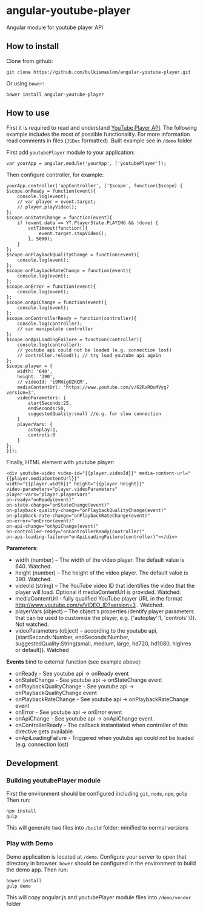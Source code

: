 angular-youtube-player
======================

Angular module for youtube player API

How to install
---------

Clone from github:

    git clone https://github.com/bulkismaslom/angular-youtube-player.git

Or using `bower`:

    bower install angular-youtube-player

How to use
---------

First it is required to read and understand [YouTube Player API](https://developers.google.com/youtube/iframe_api_reference).
The following example includes the most of possible functionality. For more information read comments in files (`JSDoc` formatted).
Built example see in `/demo` folder

First add `youtubePlayer` module to your application:

    var yourApp = angular.module('yourApp', ['youtubePlayer']);

Then configure controller, for example:

    yourApp.controller('appController', ['$scope', function($scope) {
    $scope.onReady = function(event){
        console.log(event);
        // var player = event.target;
        // player.playVideo();
    };
    $scope.onStateChange = function(event){
        if (event.data == YT.PlayerState.PLAYING && !done) {
            setTimeout(function(){
                event.target.stopVideo();
            }, 5000);
        }
    };
    $scope.onPlaybackQualityChange = function(event){
        console.log(event);
    };
    $scope.onPlaybackRateChange = function(event){
        console.log(event);
    };
    $scope.onError = function(event){
        console.log(event);
    };
    $scope.onApiChange = function(event){
        console.log(event);
    };
    $scope.onControllerReady = function(controller){
        console.log(controller);
        // can manipulate controller
    };
    $scope.onApiLoadingFailure = function(controller){
        console.log(controller);
        // youtube api could not be loaded (e.g. connection lost)
        // controller.reload(); // try load youtube api again
    };
    $scope.player = {
        width: '640',
        height: '390',
        // videoId: 'i9MHigUZKEM',
        mediaContentUrl: 'https://www.youtube.com/v/62RvRQuMVyg?version=3',
        videoParameters: {
            startSeconds:25,
            endSeconds:50,
            suggestedQuality:small //e.g. for slow connection
        }
        playerVars: {
            autoplay:1,
            controls:0
        }
    };
    }]);

Finally, HTML element with youtube player:

    <div youtube-video video-id="{{player.videoId}}" media-content-url="{{player.mediaContentUrl}}"
    width="{{player.width}}" height="{{player.height}}"
    video-parameters="player.videoParameters"
    player-vars="player.playerVars"
    on-ready="onReady(event)"
    on-state-change="onStateChange(event)"
    on-playback-quality-change="onPlaybackQualityChange(event)"
    on-playback-rate-change="onPlaybackRateChange(event)"
    on-error="onError(event)"
    on-api-change="onApiChange(event)"
    on-controller-ready="onControllerReady(controller)"
    on-api-loading-failure="onApiLoadingFailure(controller)"></div>

**Parameters**:
  * width (number) – The width of the video player. The default value is 640. Watched.
  * height (number) – The height of the video player. The default value is 390. Watched.
  * videoId (string) – The YouTube video ID that identifies the video that the player will load. Optional if mediaContentUrl is provided. Watched.
  * mediaContentUrl - fully qualified YouTube player URL in the format http://www.youtube.com/v/VIDEO_ID?version=3 . Watched.
  * playerVars (object) – The object's properties identify player parameters that can be used to customize the player, e.g. {'autoplay':1, 'controls':0}. Not watched.
  * videoParameters (object) – according to the youtube api, {startSeconds:Number, endSeconds:Number, suggestedQuality:String(small, medium, large, hd720, hd1080, highres or default)}. Watched

**Events** bind to external function (see example above):
  * onReady - See youtube api -> onReady event
  * onStateChange - See youtube api -> onStateChange event
  * onPlaybackQualityChange - See youtube api -> onPlaybackQualityChange event
  * onPlaybackRateChange - See youtube api -> onPlaybackRateChange event
  * onError - See youtube api -> onError event
  * onApiChange - See youtube api -> onApiChange event
  * onControllerReady - The callback instantiated when controller of this directive gets available.
  * onApiLoadingFailure - Triggered when youtube api could not be loaded (e.g. connection lost)

Development
---------

### Building youtubePlayer module

First the environment should be configured including `git`, `node`, `npm`, `gulp`
Then run:

    npm install
    gulp

This will generate two files into `/build` folder: minified to normal versions

### Play with Demo

Demo application is located at `/demo`. Configure your server to open that directory in browser.
`bower` should be configured in the environment to build the demo app.
Then run:

    bower install
    gulp demo

This will copy angular.js and youtubePlayer module files into `/demo/vendor` folder